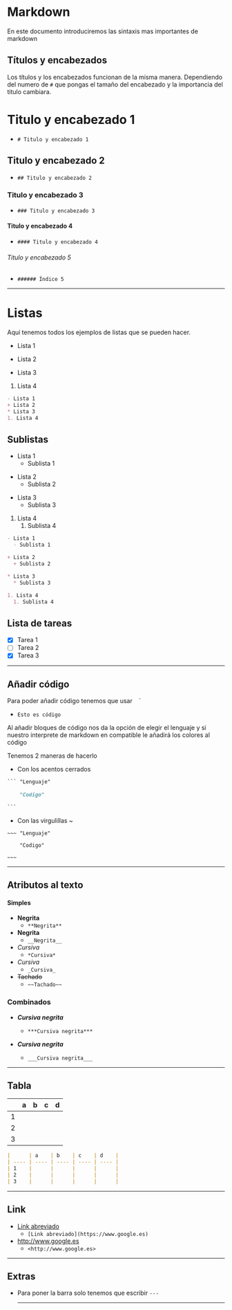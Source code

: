 # Markdown

En este documento introduciremos las sintaxis mas importantes de markdown

## Títulos y encabezados   

Los títulos y los encabezados funcionan de la misma manera. Dependiendo del numero de `#` que pongas el tamaño del encabezado y la importancia del titulo cambiara.

# Titulo y encabezado  1

- `# Titulo y encabezado 1`

## Titulo y encabezado 2

- `## Titulo y encabezado 2`

### Titulo y encabezado 3

- `### Titulo y encabezado 3`

#### Titulo y encabezado 4

- `#### Titulo y encabezado 4`

###### Titulo y encabezado 5

- `###### Índice 5`

---

# Listas 

Aquí tenemos todos los ejemplos de listas que se pueden hacer.

- Lista 1
+ Lista 2

* Lista 3 

1. Lista 4

```markdown
- Lista 1
+ Lista 2
* Lista 3
1. Lista 4
```



## Sublistas

- Lista 1
  - Sublista 1

+ Lista 2
  + Sublista 2

* Lista 3 
  * Sublista 3

1. Lista 4
   1. Sublista 4

```markdown
- Lista 1
  - Sublista 1

+ Lista 2
  + Sublista 2

* Lista 3 
  * Sublista 3

1. Lista 4
  1. Sublista 4
```

## Lista de tareas 

- [x] Tarea 1
- [ ] Tarea 2
- [x] Tarea 3

---

## Añadir código

Para poder añadir código tenemos que usar ` ` `

- `Esto es código ` 

Al añadir bloques de código nos da la opción de elegir el lenguaje y si nuestro interprete de markdown en compatible le añadirá los colores al código

Tenemos 2 maneras de hacerlo 

- Con los acentos cerrados

```markdown
​``` "Lenguaje"
	
	"Codigo"

​``` 
```

  

- Con las virgulillas ~

```t
~~~ "Lenguaje" 
	
	"Codigo"

~~~
```

   

---

## Atributos al texto 

#### Simples 

- **Negrita** 
  - `**Negrita** `
- __Negrita__
  - `__Negrita__`
- *Cursiva*
  - `*Cursiva*`
- _Cursiva_
  -	`_Cursiva_`
- ~~Tachado~~
  - `~~Tachado~~`

### Combinados 

- ***Cursiva negrita***
  
  - `***Cursiva negrita***`
- ___Cursiva negrita___
  
  - `___Cursiva negrita___`
  
  

---

## Tabla 


|      | a    | b    | c    | d    |
| ---- | ---- | ---- | ---- | ---- |
| 1    |      |      |      |      |
| 2    |      |      |      |      |
| 3    |      |      |      |      |



```markdown
|      | a    | b    | c    | d    |
| ---- | ---- | ---- | ---- | ---- |
| 1    |      |      |      |      |
| 2    |      |      |      |      |
| 3    |      |      |      |      |
```

---

## Link

- [Link abreviado](https://www.google.es)
  - `[Link abreviado](https://www.google.es)`
- <http://www.google.es>
  - `<http://www.google.es>`

---

## Extras 

- Para poner la barra solo tenemos que escribir `---`

  ---

  